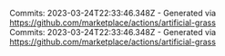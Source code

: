 Commits: 2023-03-24T22:33:46.348Z - Generated via https://github.com/marketplace/actions/artificial-grass
<br>
Commits: 2023-03-24T22:33:46.348Z - Generated via https://github.com/marketplace/actions/artificial-grass
<br>
